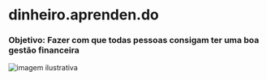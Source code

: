 ﻿# dinheiro.aprenden.do

### Objetivo: Fazer com que todas pessoas consigam ter uma boa gestão financeira



![imagem ilustrativa](http://dinheiro.aprenden.do/modules/images/undraw_Savings_re_eq4w.svg)
